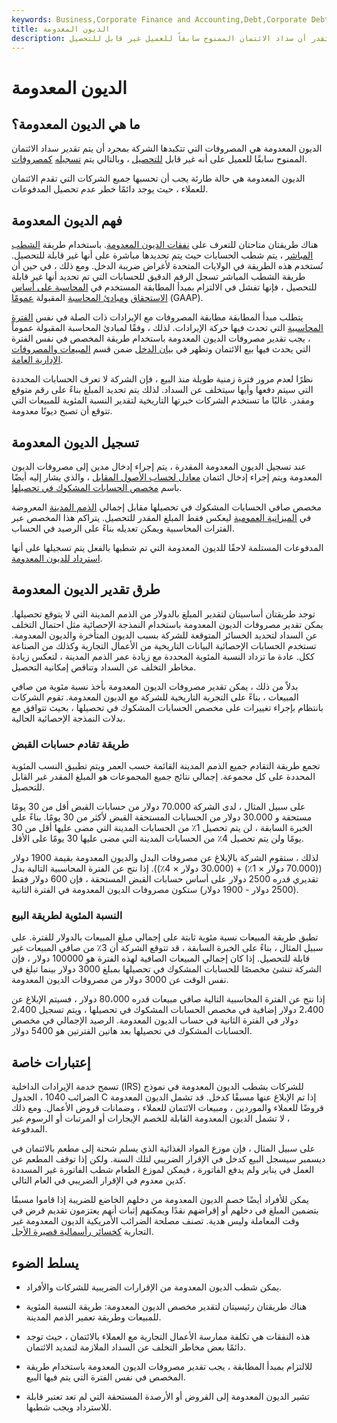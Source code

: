 ```yaml
---
keywords: Business,Corporate Finance and Accounting,Debt,Corporate Debt
title: الديون المعدومة
description: الديون المعدومة هي مصروفات تتكبدها الشركة بمجرد أن يُقدر أن سداد الائتمان الممنوح سابقاً للعميل غير قابل للتحصيل.
---
```


# الديون المعدومة
## ما هي الديون المعدومة؟

الديون المعدومة هي المصروفات التي تتكبدها الشركة بمجرد أن يتم تقدير سداد الائتمان الممنوح سابقًا للعميل على أنه غير قابل [للتحصيل](/uncollected-funds) ، وبالتالي يتم [تسجيله](/chargeoff) [كمصروفات](/chargeoff).

الديون المعدومة هي حالة طارئة يجب أن تحسبها جميع الشركات التي تقدم الائتمان للعملاء ، حيث يوجد دائمًا خطر عدم تحصيل المدفوعات.

## فهم الديون المعدومة

هناك طريقتان متاحتان للتعرف على [نفقات الديون المعدومة](/bad-debt-expense). باستخدام طريقة [الشطب المباشر](/write-off) ، يتم شطب الحسابات حيث يتم تحديدها مباشرة على أنها غير قابلة للتحصيل. تُستخدم هذه الطريقة في الولايات المتحدة لأغراض ضريبة الدخل. ومع ذلك ، في حين أن طريقة الشطب المباشر تسجل الرقم الدقيق للحسابات التي تم تحديد أنها غير قابلة للتحصيل ، فإنها تفشل في الالتزام بمبدأ المطابقة المستخدم في [المحاسبة على أساس الاستحقاق](/accrualaccounting) [ومبادئ المحاسبة](/gaap) المقبولة [عمومًا](/gaap) (GAAP).

يتطلب مبدأ المطابقة مطابقة المصروفات مع الإيرادات ذات الصلة في نفس [الفترة المحاسبية](/accountingperiod) التي تحدث فيها حركة الإيرادات. لذلك ، وفقًا لمبادئ المحاسبة المقبولة عموماً ، يجب تقدير مصروفات الديون المعدومة باستخدام طريقة المخصص في نفس الفترة التي يحدث فيها بيع الائتمان وتظهر في [بيان الدخل](/incomestatement) ضمن قسم [المبيعات والمصروفات الإدارية العامة](/sga).

نظرًا لعدم مرور فترة زمنية طويلة منذ البيع ، فإن الشركة لا تعرف الحسابات المحددة التي سيتم دفعها وأيها سيتخلف عن السداد. لذلك يتم تحديد المبلغ بناءً على رقم متوقع ومقدر. غالبًا ما تستخدم الشركات خبرتها التاريخية لتقدير النسبة المئوية للمبيعات التي تتوقع أن تصبح ديونًا معدومة.

## تسجيل الديون المعدومة

عند تسجيل الديون المعدومة المقدرة ، يتم إجراء إدخال مدين إلى مصروفات الديون المعدومة ويتم إجراء إدخال ائتمان [معادل لحساب الأصول المقابل](/contraaccount) ، والذي يشار إليه أيضًا باسم [مخصص الحسابات المشكوك في تحصيلها](/allowancefordoubtfulaccounts).

مخصص صافي الحسابات المشكوك في تحصيلها مقابل إجمالي [الذمم المدينة](/accountsreceivable) المعروضة في [الميزانية العمومية](/balancesheet) ليعكس فقط المبلغ المقدر للتحصيل. يتراكم هذا المخصص عبر الفترات المحاسبية ويمكن تعديله بناءً على الرصيد في الحساب.

المدفوعات المستلمة لاحقًا للديون المعدومة التي تم شطبها بالفعل يتم تسجيلها على أنها [استرداد للديون المعدومة](/bad-debt-recovery).

## طرق تقدير الديون المعدومة

توجد طريقتان أساسيتان لتقدير المبلغ بالدولار من الذمم المدينة التي لا يتوقع تحصيلها. يمكن تقدير مصروفات الديون المعدومة باستخدام النمذجة الإحصائية مثل احتمال التخلف عن السداد لتحديد الخسائر المتوقعة للشركة بسبب الديون المتأخرة والديون المعدومة. تستخدم الحسابات الإحصائية البيانات التاريخية من الأعمال التجارية وكذلك من الصناعة ككل. عادة ما تزداد النسبة المئوية المحددة مع زيادة عمر الذمم المدينة ، لتعكس زيادة مخاطر التخلف عن السداد وتناقص إمكانية التحصيل.

بدلاً من ذلك ، يمكن تقدير مصروفات الديون المعدومة بأخذ نسبة مئوية من صافي المبيعات ، بناءً على التجربة التاريخية للشركة مع الديون المعدومة. تقوم الشركات بانتظام بإجراء تغييرات على مخصص الحسابات المشكوك في تحصيلها ، بحيث تتوافق مع بدلات النمذجة الإحصائية الحالية.

### طريقة تقادم حسابات القبض

تجمع طريقة التقادم جميع الذمم المدينة القائمة حسب العمر ويتم تطبيق النسب المئوية المحددة على كل مجموعة. إجمالي نتائج جميع المجموعات هو المبلغ المقدر غير القابل للتحصيل.

على سبيل المثال ، لدى الشركة 70.000 دولار من حسابات القبض أقل من 30 يومًا مستحقة و 30.000 دولار من الحسابات المستحقة القبض لأكثر من 30 يومًا. بناءً على الخبرة السابقة ، لن يتم تحصيل 1٪ من الحسابات المدينة التي مضى عليها أقل من 30 يومًا ولن يتم تحصيل 4٪ من الحسابات المدينة التي مضى عليها 30 يومًا على الأقل.

لذلك ، ستقوم الشركة بالإبلاغ عن مصروفات البدل والديون المعدومة بقيمة 1900 دولار ((70.000 دولار × 1٪) + (30.000 دولار × 4٪)). إذا نتج عن الفترة المحاسبية التالية بدل تقديري قدره 2500 دولار على أساس حسابات القبض المستحقة ، فإن 600 دولار فقط (2500 دولار - 1900 دولار) ستكون مصروفات الديون المعدومة في الفترة الثانية.

### النسبة المئوية لطريقة البيع

تطبق طريقة المبيعات نسبة مئوية ثابتة على إجمالي مبلغ المبيعات بالدولار للفترة. على سبيل المثال ، بناءً على الخبرة السابقة ، قد تتوقع الشركة أن 3٪ من صافي المبيعات غير قابلة للتحصيل. إذا كان إجمالي المبيعات الصافية لهذه الفترة هو 100000 دولار ، فإن الشركة تنشئ مخصصًا للحسابات المشكوك في تحصيلها بمبلغ 3000 دولار بينما تبلغ في نفس الوقت عن 3000 دولار من مصروفات الديون المعدومة.

إذا نتج عن الفترة المحاسبية التالية صافي مبيعات قدره 80،000 دولار ، فسيتم الإبلاغ عن 2،400 دولار إضافية في مخصص الحسابات المشكوك في تحصيلها ، ويتم تسجيل 2،400 دولار في الفترة الثانية في حساب الديون المعدومة. الرصيد الإجمالي في مخصص الحسابات المشكوك في تحصيلها بعد هاتين الفترتين هو 5400 دولار.

## إعتبارات خاصة

تسمح خدمة الإيرادات الداخلية (IRS) للشركات بشطب الديون المعدومة في نموذج الضرائب 1040 ، الجدول C إذا تم الإبلاغ عنها مسبقًا كدخل. قد تشمل الديون المعدومة قروضًا للعملاء والموردين ، ومبيعات الائتمان للعملاء ، وضمانات قروض الأعمال. ومع ذلك ، لا تشمل الديون المعدومة القابلة للخصم الإيجارات أو المرتبات أو الرسوم غير المدفوعة.

على سبيل المثال ، فإن موزع المواد الغذائية الذي يسلم شحنة إلى مطعم بالائتمان في ديسمبر سيسجل البيع كدخل في الإقرار الضريبي لتلك السنة. ولكن إذا توقف المطعم عن العمل في يناير ولم يدفع الفاتورة ، فيمكن لموزع الطعام شطب الفاتورة غير المسددة كدين معدوم في الإقرار الضريبي في العام التالي.

يمكن للأفراد أيضًا خصم الديون المعدومة من دخلهم الخاضع للضريبة إذا قاموا مسبقًا بتضمين المبلغ في دخلهم أو إقراضهم نقدًا ويمكنهم إثبات أنهم يعتزمون تقديم قرض في وقت المعاملة وليس هدية. تصنف مصلحة الضرائب الأمريكية الديون المعدومة غير التجارية [كخسائر رأسمالية قصيرة الأجل](/short-termloss).

## يسلط الضوء

- يمكن شطب الديون المعدومة من الإقرارات الضريبية للشركات والأفراد.

- هناك طريقتان رئيسيتان لتقدير مخصص الديون المعدومة: طريقة النسبة المئوية للمبيعات وطريقة تعمير الذمم المدينة.

- هذه النفقات هي تكلفة ممارسة الأعمال التجارية مع العملاء بالائتمان ، حيث توجد دائمًا بعض مخاطر التخلف عن السداد الملازمة لتمديد الائتمان.

- للالتزام بمبدأ المطابقة ، يجب تقدير مصروفات الديون المعدومة باستخدام طريقة المخصص في نفس الفترة التي يتم فيها البيع.

- تشير الديون المعدومة إلى القروض أو الأرصدة المستحقة التي لم تعد تعتبر قابلة للاسترداد ويجب شطبها.

